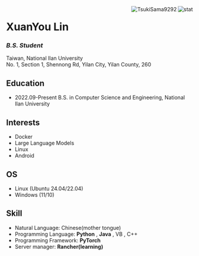 <img align="right" src="https://github-readme-stats.vercel.app/api?username=TsukiSama9292&show_icons=true&theme=transparent&hide_title=true&hide_rank=true" alt="stat" />
<img align="right" src="https://komarev.com/ghpvc/?username=TsukiSama9292" alt="TsukiSama9292" />

# XuanYou Lin
### *B.S. Student*
Taiwan, National Ilan University  
No. 1, Section 1, Shennong Rd, Yilan City, Yilan County, 260
## Education
+ 2022.09-Present B.S. in Computer Science and Engineering, National Ilan University
## Interests
+ Docker
+ Large Language Models
+ Linux
+ Android
## OS
+ Linux (Ubuntu 24.04/22.04)
+ Windows (11/10)
## Skill
+ Natural Language: Chinese(mother tongue)
+ Programming Language: **Python** , **Java** , VB , C++
+ Programming Framework: **PyTorch**
+ Server manager: **Rancher(learning)**
